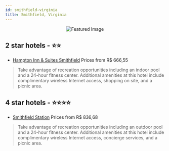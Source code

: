 ```yaml
---
id: smithfield-virginia
title: Smithfield, Virginia
---
```


<center><img src="https://i.travelapi.com/hotels/4000000/3110000/3105600/3105529/f9d359b7_z.jpg" alt="Featured Image" /></center>


##  2 star hotels - ⭐️⭐️

-    [Hampton Inn & Suites Smithfield](https://us.hurb.com/hotels/smithfield/hampton-inn-suites-smithfield-JNP-JP985854?cmp=18055) Prices from R$ 666,55
   > Take advantage of recreation opportunities including an indoor pool and a 24-hour fitness center. Additional amenities at this hotel include complimentary wireless Internet access, shopping on site, and a picnic area.

##  4 star hotels - ⭐️⭐️⭐️⭐️

-    [Smithfield Station](https://us.hurb.com/hotels/smithfield/smithfield-station-JNP-JP193017?cmp=18055) Prices from R$ 836,68
   > Take advantage of recreation opportunities including an outdoor pool and a 24-hour fitness center. Additional amenities at this hotel include complimentary wireless Internet access, concierge services, and a picnic area.
